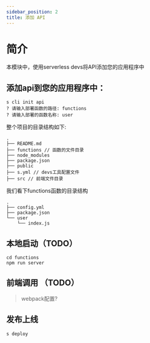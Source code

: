 ```yaml
---
sidebar_position: 2
title: 添加 API
---
```


# 简介

本模块中，使用serverless devs将API添加您的应用程序中

## 添加api到您的应用程序中：
```
s cli init api
? 请输入部署函数的路径: functions
? 请输入部署的函数名称: user
```
整个项目的目录结构如下:
```
.
├── README.md
├── functions // 函数的文件目录
├── node_modules
├── package.json
├── public
├── s.yml // devs工具配置文件
├── src // 前端文件目录
```

我们看下functions函数的目录结构
```
.
├── config.yml
├── package.json
└── user
    └── index.js
```

## 本地启动（TODO）
```
cd functions
npm run server
```

## 前端调用 （TODO）
> webpack配置?

## 发布上线
```
s deploy
```
